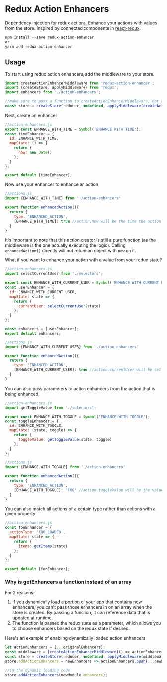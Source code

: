 Redux Action Enhancers
=============

Dependency injection for redux actions. Enhance your actions with values from the store. Inspired by connected components in [react-redux](https://github.com/reactjs/react-redux).

```js
npm install --save redux-action-enhancer
or
yarn add redux-action-enhancer
```

## Usage

To start using redux action enhancers, add the middleware to your store.

```js
import createActionEnhancerMiddleware from 'redux-action-enhancer';
import {createStore, applyMiddleware} from 'redux';
import enhancers from './action-enhancers';

//make sure to pass a function to createActionEnhancerMiddleware, not an array
const store = createStore(reducer, undefined, applyMiddleware(createActionEnhancerMiddleware(() => enhancers)));
```

Next, create an enhancer

```js
//action-enhancers.js
export const ENHANCE_WITH_TIME = Symbol('ENHANCE WITH TIME');
const timeEnhancer = {
  id: ENHANCE_WITH_TIME,
  mapState: () => {
    return {
      now: new Date()
    };
  }
};

export default [timeEnhancer];
```

Now use your enhancer to enhance an action

```js
//actions.js
import {ENHANCE_WITH_TIME} from './action-enhancers'

export function enhancedAction(){
  return {
    type: 'ENHANCED_ACTION',
    [ENHANCE_WITH_TIME]: true //action.now will be the time the action was dispatched
  }
}
```

It's important to note that this action creator is still a pure function (as the middleware is the one actually executing the logic). Calling `enhancedAction()` directly will not return an object with `now` on it.

What if you want to enhance your action with a value from your redux state?

```js
//action-enhancers.js
import selectCurrentUser from './selectors';

export const ENHANCE_WITH_CURRENT_USER = Symbol('ENHANCE WITH CURRENT USER');
const userEnhancer = {
  id: ENHANCE_WITH_CURRENT_USER,
  mapState: state => {
    return {
      currentUser: selectCurrentUser(state)
    };
  }
};

const enhancers = [userEnhancer];
export default enhancers;

//actions.js
import {ENHANCE_WITH_CURRENT_USER} from './action-enhancers'

export function enhancedAction(){
  return {
    type: 'ENHANCED_ACTION',
    [ENHANCE_WITH_CURRENT_USER]: true //action.currentUser will be set before being passed to the reducer
  }
}
```

You can also pass parameters to action enhancers from the action that is being enhanced.

```js
//action-enhancers.js
import getToggleValue from './selectors';

export const ENHANCE_WITH_TOGGLE = Symbol('ENHANCE WITH TOGGLE');
const toggleEnhancer = {
  id: ENHANCE_WITH_TOGGLE,
  mapState: (state, toggle) => {
    return {
      toggleValue: getToggleValue(state, toggle)
    };
  }
};

//actions.js
import {ENHANCE_WITH_TOGGLE} from './action-enhancers'

export function enhancedAction(){
  return {
    type: 'ENHANCED_ACTION',
    [ENHANCE_WITH_TOGGLE]: 'FOO' //action.toggleValue will be the value of the FOO toggle
  }
}
```

You can also match all actions of a certain type rather than actions with a given property
```js
//action-enhancers.js
const fooEnhancer = {
  actionType: 'FOO_LOADED',
  mapState: state => {
    return {
      items: getItems(state)
    };
  }
};

export default [fooEnhancer];
```


### Why is getEnhancers a function instead of an array
For 2 reasons:
1. If you dynamically load a portion of your app that contains new enhancers, you can't pass those enhancers in on an array when the store is created. By passing a function, it can reference data that is updated at runtime.
2. The function is passed the redux state as a parameter, which allows you to choose enhancers based on the redux state if desired. 

Here's an example of enabling dynamically loaded action enhancers

```js
let actionEnhancers = [...originalEnhancers];
const middleware = [createActionEnhancerMiddleware(() => actionEnhancers)];
const store = createStore(reducer, undefined, applyMiddleware(middleware));
store.addActionEnhancers = newEnhancers => actionEnhancers.push(...newEnhancers);

//in the dynamic loading code
store.addActionEnhancers(newModule.enhancers);
```
